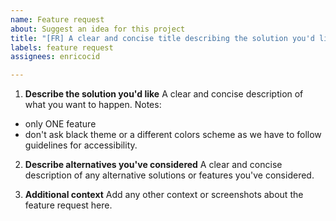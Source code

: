 ```yaml
---
name: Feature request
about: Suggest an idea for this project
title: "[FR] A clear and concise title describing the solution you'd like"
labels: feature request
assignees: enricocid

---
```


1) **Describe the solution you'd like**
A clear and concise description of what you want to happen.
Notes:
- only ONE feature
- don't ask black theme or a different colors scheme as we have to follow guidelines for accessibility.

2) **Describe alternatives you've considered**
A clear and concise description of any alternative solutions or features you've considered.

3) **Additional context**
Add any other context or screenshots about the feature request here.
